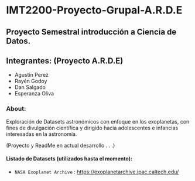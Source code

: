 # IMT2200-Proyecto-Grupal-A.R.D.E
## Proyecto Semestral introducción a Ciencia de Datos. 
## Integrantes: (Proyecto A.R.D.E)
* Agustín Perez
* Rayén Godoy
* Dan Salgado
* Esperanza Oliva

### About:
Exploración de Datasets astronómicos con enfoque en los exoplanetas, con fines de divulgación científica y dirigido hacia adolescentes e infancias interesadas en la astronomía.

(Proyecto y ReadMe en actual desarrollo . . .)

#### Listado de Datasets (utilizados hasta el momento):
- `NASA Exoplanet Archive` : https://exoplanetarchive.ipac.caltech.edu/

